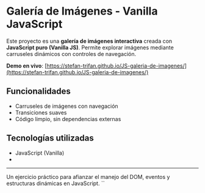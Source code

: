 # Galería de Imágenes - Vanilla JavaScript

Este proyecto es una **galería de imágenes interactiva** creada con **JavaScript puro (Vanilla JS)**. Permite explorar imágenes mediante carruseles dinámicos con controles de navegación.

**Demo en vivo**: [https://stefan-trifan.github.io/JS-galeria-de-imagenes/](https://stefan-trifan.github.io/JS-galeria-de-imagenes/)

## Funcionalidades

- Carruseles de imágenes con navegación
- Transiciones suaves
- Código limpio, sin dependencias externas

## Tecnologías utilizadas

- JavaScript (Vanilla)
- 
---

Un ejercicio práctico para afianzar el manejo del DOM, eventos y estructuras dinámicas en JavaScript.
``
